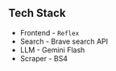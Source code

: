 ## Tech Stack

- Frontend - `Reflex`
- Search - Brave search API
- LLM - Gemini Flash
- Scraper - BS4



